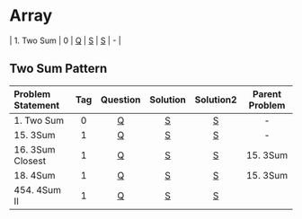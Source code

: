 # Array

| 1. Two Sum        |  0  | [Q](https://leetcode.com/problems/two-sum/) | [S](https://github.com/aatman-24/DSA/blob/main/LeetCode/Easy/1.%20Two%20Sum.cpp) | [S](https://github.com/aatman-24/DSA/blob/main/LeetCode/Easy/1.%20Two%20Sum.cpp) |       -        |

## Two Sum Pattern
| Problem Statement | Tag |                        Question                         |                                         Solution                                         |                                         Solution2                                          | Parent Problem |
|:------------------|:---:|:-------------------------------------------------------:|:----------------------------------------------------------------------------------------:|:------------------------------------------------------------------------------------------:|:--------------:|
| 1. Two Sum        |  0  |       [Q](https://leetcode.com/problems/two-sum/)       |     [S](https://github.com/aatman-24/DSA/blob/main/LeetCode/Easy/1.%20Two%20Sum.cpp)     |      [S](https://github.com/aatman-24/Leetcode-revision/blob/main/src/1.Two_Sum.cpp)       |       -        |
| 15. 3Sum          |  1  |        [Q](https://leetcode.com/problems/3sum/)         |      [S](https://github.com/aatman-24/DSA/blob/main/LeetCode/Medium/15.%203Sum.cpp)      |      [S](https://github.com/aatman-24/Leetcode-revision/blob/main/src/15.%203Sum.cpp)      |       -        |
| 16. 3Sum Closest  |  1  |    [Q](https://leetcode.com/problems/3sum-closest/)     | [S](https://github.com/aatman-24/DSA/blob/main/LeetCode/Medium/16.%203Sum%20Closest.cpp) | [S](https://github.com/aatman-24/Leetcode-revision/blob/main/src/16.%203Sum%20Closest.cpp) |    15. 3Sum    |
| 18. 4Sum          |  1  |        [Q](https://leetcode.com/problems/4sum/)         |      [S](https://github.com/aatman-24/DSA/blob/main/LeetCode/Medium/18.%204Sum.cpp)      |      [S](https://github.com/aatman-24/Leetcode-revision/blob/main/src/18.%204Sum.cpp)      |    15. 3Sum    |
| 454. 4Sum II      |  1  | [Q](https://leetcode.com/problems/4sum-ii/description/) |              [S](https://github.com/aatman-24/Leetcode-pattern/blob/main/-)              |   [S](https://github.com/aatman-24/Leetcode-revision/blob/main/src/454.%204Sum%20II.cpp)   |                |

